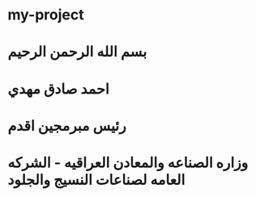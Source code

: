 # my-project


# بسم الله الرحمن الرحيم 


# احمد صادق مهدي 

# رئيس مبرمجين اقدم 

# وزاره الصناعه والمعادن العراقيه - الشركه العامه لصناعات النسيج والجلود
